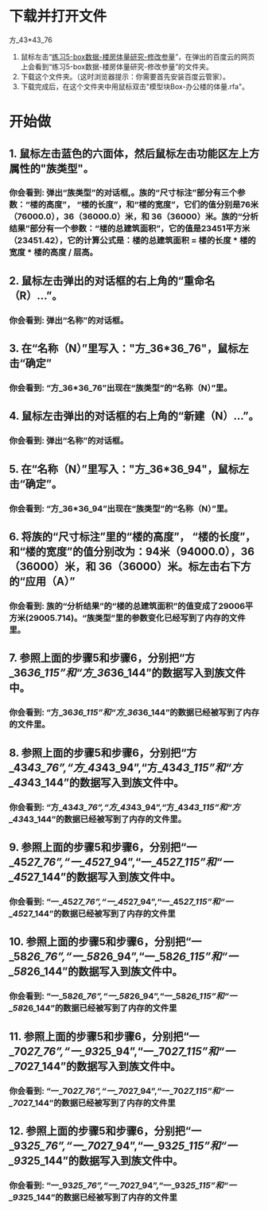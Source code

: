 # 下载并打开文件 

方_43*43_76

1. 鼠标左击“[练习5-box数据-楼房体量研究-修改参量](http://pan.baidu.com/s/1o6YLY9G)”，在弹出的百度云的网页上会看到“练习5-box数据-楼房体量研究-修改参量”的文件夹。
2. 下载这个文件夹。（这时浏览器提示：你需要首先安装百度云管家）。
3. 下载完成后，在这个文件夹中用鼠标双击"模型块Box-办公楼的体量.rfa"。

# 开始做 

## 1. 鼠标左击蓝色的六面体，然后鼠标左击功能区左上方属性的"族类型"。

### 你会看到: 弹出“族类型”的对话框,。族的“尺寸标注”部分有三个参数：“楼的高度”， “楼的长度”，和“楼的宽度”，它们的值分别是76米（76000.0），36（36000.0）米，和 36（36000）米。族的“分析结果”部分有一个参数：“楼的总建筑面积”，它的值是23451平方米（23451.42），它的计算公式是：楼的总建筑面积 = 楼的长度 * 楼的宽度 * 楼的高度 / 层高。

## 2. 鼠标左击弹出的对话框的右上角的“重命名（R）...”。

### 你会看到: 弹出“名称”的对话框。

## 3. 在“名称（N）”里写入："方_36*36_76"，鼠标左击“确定”

### 你会看到: “方_36*36_76”出现在“族类型”的“名称（N）”里。

## 4. 鼠标左击弹出的对话框的右上角的“新建（N）...”。


### 你会看到: 弹出“名称”的对话框。


## 5. 在“名称（N）”里写入："方_36*36_94"，鼠标左击“确定”。

### 你会看到: “方_36*36_94”出现在“族类型”的“名称（N）”里。

## 6. 将族的“尺寸标注”里的“楼的高度”， “楼的长度”，和“楼的宽度”的值分别改为：94米（94000.0），36（36000）米，和 36（36000）米。标左击右下方的“应用（A）”

### 你会看到: 族的“分析结果”的“楼的总建筑面积”的值变成了29006平方米(29005.714)。“族类型”里的参数变化已经写到了内存的文件里。

## 7. 参照上面的步骤5和步骤6，分别把“方_36*36_115”和“方_36*36_144”的数据写入到族文件中。

### 你会看到: “方_36*36_115”和“方_36*36_144”的数据已经被写到了内存的文件里。

## 8. 参照上面的步骤5和步骤6，分别把“方_43*43_76”,“方_43*43_94”,“方_43*43_115”和“方_43*43_144”的数据写入到族文件中。

### 你会看到: “方_43*43_76”,“方_43*43_94”,“方_43*43_115”和“方_43*43_144”的数据已经被写到了内存的文件里。

## 9. 参照上面的步骤5和步骤6，分别把“一_45*27_76”,“一_45*27_94”,“一_45*27_115”和“一_45*27_144”的数据写入到族文件中。

### 你会看到: “一_45*27_76”,“一_45*27_94”,“一_45*27_115”和“一_45*27_144”的数据已经被写到了内存的文件里

## 10. 参照上面的步骤5和步骤6，分别把“一_58*26_76”,“一_58*26_94”,“一_58*26_115”和“一_58*26_144”的数据写入到族文件中。

### 你会看到: “一_58*26_76”,“一_58*26_94”,“一_58*26_115”和“一_58*26_144”的数据已经被写到了内存的文件里

## 11. 参照上面的步骤5和步骤6，分别把“一_70*27_76”,“一_93*25_94”,“一_70*27_115”和“一_70*27_144”的数据写入到族文件中。

### 你会看到: “一_70*27_76”,“一_70*27_94”,“一_70*27_115”和“一_70*27_144”的数据已经被写到了内存的文件里

## 12. 参照上面的步骤5和步骤6，分别把“一_93*25_76”,“一_70*27_94”,“一_93*25_115”和“一_93*25_144”的数据写入到族文件中。

### 你会看到: “一_93*25_76”,“一_70*27_94”,“一_93*25_115”和“一_93*25_144”的数据已经被写到了内存的文件里
